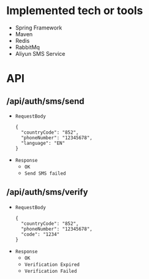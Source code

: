 # Implemented tech or tools
  - Spring Framework
  - Maven
  - Redis
  - RabbitMq
  - Aliyun SMS Service
# API
## /api/auth/sms/send
  - `RequestBody`
    ```
    {
      "countryCode": "852",
      "phoneNumber": "12345678",
      "language": "EN"
    }
    ```
  - `Response`
      - `OK`
      - `Send SMS failed`
## /api/auth/sms/verify
  - `RequestBody`
      ```
      {
        "countryCode": "852",
        "phoneNumber": "12345678",
        "code": "1234"
      }
      ```
  - `Response`
    - `OK`
    - `Verification Expired`
    - `Verification Failed`
